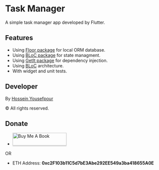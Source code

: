 # Task Manager

A simple task manager app developed by Flutter.

## Features
 - Using [Floor package](https://pub.dev/packages/floor "Floor package") for local ORM database.
 - Using [BLoC package](https://pub.dev/packages/flutter_bloc "BLoC package") for state managment.
 - Using [GetIt package](https://pub.dev/packages/get_it "GetIt package") for dependency injection.
 - Using [BLoC](https://bloclibrary.dev/ "BLoC") architecture.
 - With widget and unit tests.

## Developer
By [Hossein Yousefpour](https://gabrimatic.info "Hossein Yousefpour")

&copy; All rights reserved.

## Donate
* <a href="https://www.buymeacoffee.com/gabrimatic" target="_blank"><img src="https://www.buymeacoffee.com/assets/img/custom_images/orange_img.png" alt="Buy Me A Book" style="height: 41px !important;width: 174px !important;box-shadow: 0px 3px 2px 0px rgba(190, 190, 190, 0.5) !important;-webkit-box-shadow: 0px 3px 2px 0px rgba(190, 190, 190, 0.5) !important;" ></a>

OR

* ETH Address: **0xc2F103b11C5d7bE3Abe292EE549a3ba418655A0E**
